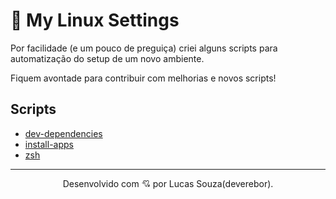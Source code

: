 # 🐧 My Linux Settings

 Por facilidade (e um pouco de preguiça) criei alguns scripts para automatização do setup de um novo ambiente.
 
 Fiquem avontade para contribuir com melhorias e novos scripts!
 
 ## Scripts
 
 - [dev-dependencies](/dev-dependencies)
 - [install-apps](/install-apps)
 - [zsh](/zsh)

---

<p align="center">
 Desenvolvido com 💘 por Lucas Souza(deverebor).
</p>
